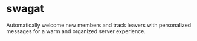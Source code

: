 # swagat
Automatically welcome new members and track leavers with personalized messages for a warm and organized server experience.
